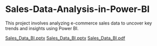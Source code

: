 # Sales-Data-Analysis-in-Power-BI
This project involves analyzing e-commerce sales data to uncover key trends and insights using Power BI.


[Sales_Data_BI.pptx](https://github.com/user-attachments/files/16202818/Sales_Data_BI.pptx)
[Sales_Data_BI.pptx](https://github.com/user-attachments/files/16202819/Sales_Data_BI.pptx)
[Sales_Data_BI.pdf](https://github.com/user-attachments/files/16202823/Sales_Data_BI.pdf)
